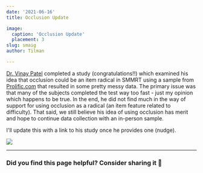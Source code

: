 ```yaml
---
date: '2021-06-16'
title: Occlusion Update

image:
  caption: 'Occlusion Update'
  placement: 3
slug: smaig
author: Tilman

---
```


[Dr. Vinay Patel](https://www.linkedin.com/in/vinpatel24/) completed a study (congratulations!!) which examined his idea that occlusion could be an item radical in SMMRT using a sample from [Prolific.com](https://prolific.com) that resulted in some pretty messy data. The primary issue was that many of the subjects completed the test way too fast - just my opinion which happens to be true. In the end, he did not find much in the way of support for using occlusion as a radical (an item feature related to difficulty). That said, we still believe his idea of using occlusion has merit and hope to continue data collection with an in-person sample. 

I'll update this with a link to his study once he provides one (nudge).



![](/post/rainbow_rotation.gif)

___

### Did you find this page helpful? Consider sharing it 🙌
